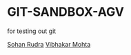 # GIT-SANDBOX-AGV
for testing out git

[Sohan Rudra](https://github.com/rudrasohan)
[Vibhakar Mohta](https:github.com/vib2810)
